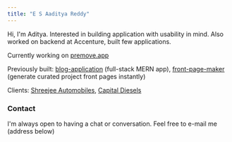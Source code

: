 ```yaml
---
title: "E S Aaditya Reddy"
---
```


Hi, I'm Aditya. Interested in building application with usability in mind. Also worked on backend at Accenture, built few applications.

Currently working on [premove.app](https://premove.app/)

Previously built: [blog-application](https://github.com/emaniaditya/blog-application) (full-stack MERN app), [front-page-maker](https://github.com/emaniaditya/front-page-maker) (generate curated project
front pages instantly)

Clients: [Shreejee Automobiles](https://shreejeeautomobiles.com), [Capital Diesels](https://capitaldiesels.com)

### Contact

I'm always open to having a chat or conversation. Feel free to e-mail me (address below)
